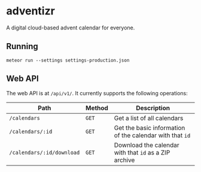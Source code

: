 # adventizr
A digital cloud-based advent calendar for everyone.

## Running
```
meteor run --settings settings-production.json
```

## Web API
The web API is at `/api/v1/`. It currently supports the following operations:

| Path | Method | Description |
|--|--|--|
| `/calendars` | `GET` | Get a list of all calendars |
| `/calendars/:id` | `GET` | Get the basic information of the calendar with that `id` |
| `/calendars/:id/download` | `GET` | Download the calendar with that `id` as a ZIP archive |